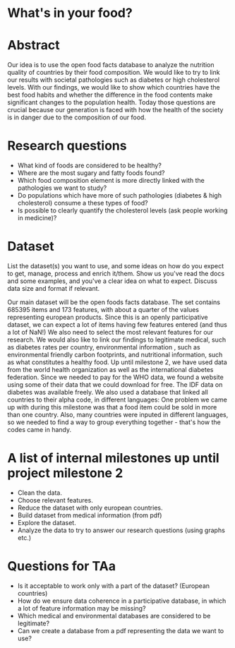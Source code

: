 # What's in your food?

# Abstract
Our idea is to use the open food facts database to analyze the nutrition quality of countries by their food composition. 
We would like to try to link our results with societal pathologies such as diabetes or high cholesterol levels.
With our findings, we would like to show which countries have the best food habits and whether the difference in the food contents make significant changes to the population health.
Today those questions are crucial because our generation is faced with how the health of the society is in danger due to the composition of our food.

# Research questions
- What kind of foods are considered to be healthy?
- Where are the most sugary and fatty foods found?
- Which food composition element is more directly linked with the pathologies we want to study?
- Do populations which have more of such pathologies (diabetes & high cholesterol) consume a these types of food?
- Is possible to clearly quantify the cholesterol levels (ask people working in medicine)?

# Dataset
List the dataset(s) you want to use, and some ideas on how do you expect to get, manage, process and enrich it/them. 
Show us you've read the docs and some examples, and you've a clear idea on what to expect. Discuss data size and format if relevant.

Our main dataset will be the open foods facts database. 
The set contains 685395 items and 173 features, with about a quarter of the values representing european products. Since this is an openly participative dataset, we can expect a lot of items having few features entered (and thus a lot of NaN!)
We also need to select the most relevant features for our research. 
We would also like to link our findings to legitimate medical, such as diabetes rates per country, environmental information , such as environmental friendly carbon footprints, and nutritional information, such as what constitutes a healthy food.
Up until milestone 2, we have used data from the world health organization as well as the international diabetes federation. 
Since we needed to pay for the WHO data, we found a website using some of their data that we could download for free. 
The IDF data on diabetes was available freely.
We also used a database that linked all countries to their alpha code, in different languages: 
One problem we came up with during this milestone was that a food item could be sold in more than one country. Also, many countries were inputed in different languages, so we needed to find a way to group everything together - that's how the codes came in handy.


# A list of internal milestones up until project milestone 2
- Clean the data.
- Choose relevant features. 
- Reduce the dataset with only european countries.
- Build dataset from medical information (from pdf)
- Explore the dataset.
- Analyze the data to try to answer our research questions (using graphs etc.)

# Questions for TAa
- Is it acceptable to work only with a part of the dataset? (European countries)
- How do we ensure data coherence in a participative database, in which a lot of feature information may be missing?
- Which medical and environmental databases are considered to be legitimate? 
- Can we create a database from a pdf representing the data we want to use? 
